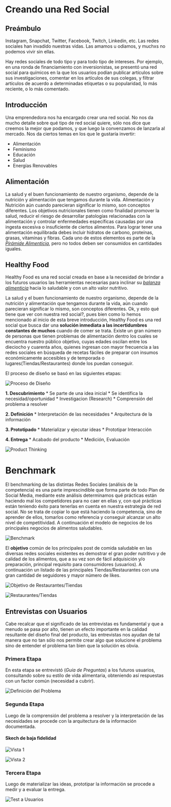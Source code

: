 # Creando una Red Social

## Preámbulo

Instagram, Snapchat, Twitter, Facebook, Twitch, Linkedin, etc. Las redes
sociales han invadido nuestras vidas. Las amamos u odiamos, y muchxs no podemos
vivir sin ellas.

Hay redes sociales de todo tipo y para todo tipo de intereses. Por ejemplo,
en una ronda de financiamiento con inversionistas, se presentó una red social
para químicos en la que los usuarios podían publicar artículos sobre sus
investigaciones, comentar en los artículos de sus colegas, y filtrar artículos
de acuerdo a determinadas etiquetas o su popularidad, lo más reciente, o lo
más comentado.

## Introducción

Una emprendedora nos ha encargado crear una red social. No nos da mucho detalle
sobre qué tipo de red social quiere, sólo nos dice que creemos la mejor que
podamos, y que luego la convenzamos de lanzarla al mercado. Nos da ciertos temas
en los que le gustaría invertir:

* Alimentación
* Feminismo
* Educación
* Salud
* Energías Renovables

## Alimentación

La salud y el buen funcionamiento de nuestro organismo, depende de la nutrición y alimentación que tengamos durante la vida. Alimentación y Nutrición aún cuando parecieran significar lo mismo, son conceptos diferentes.
Los objetivos nutricionales tienen como finalidad promover la salud, reducir el riesgo de desarrollar patologías relacionadas con la alimentación y controlar enfermedades específicas causadas por una ingesta excesiva o insuficiente de ciertos alimentos.
Para lograr tener una alimentación equilibrada debes incluir hidratos de carbono, proteínas, grasas, vitaminas y fibras. Cada uno de estos elementos es parte de la [_Pirámide Alimenticia_](https://do1pouckcwxot.cloudfront.net/mexico/uploads/2018/02/17162821/piramide1.jpg), pero no todos deben ser consumidos en cantidades iguales.

## Healthy Food

Healthy Food es una red social creada en base a la necesidad de brindar a los futuros usuarios las herramientas necesarias para inclinar su [_balanza alimenticia_](http://blog.pindapps.com/wp-content/uploads/2012/12/balanza.png) hacia lo saludable y con un alto valor nutritivo.

La salud y el buen funcionamiento de nuestro organismo, depende de la nutrición y alimentación que tengamos durante la vida, aún cuando parecieran significar lo mismo, son conceptos diferentes.
Ok, y esto qué tiene que ver con nuestra red social?, pues bien como lo hemos mencionado al inicio de esta breve introducción, Healthy Food es una red social que busca dar una **solución inmediata a las incertidumbres constantes de muchos** cuando de comer se trata. 
Existe un gran número de personas que tienen problemas de alimentación dentro los cuales se encuentra nuestro público objetivo, cuyas edades oscilan entre los dieciocho y cuarenta años, quienes ingresan con mayor frecuencia a las redes sociales en búsqueda de recetas fáciles de preparar con insumos económicamente accesibles y de temporada o lugares(Tiendas/Restaurantes) donde los puedan conseguir.

El proceso de diseño se basó en las siguientes etapas:

![Proceso de Diseño](dist/img/Captura.PNG)

**1. Descubrimiento**
    * Se parte de una idea inicial
    * Se identifica la necesidad/oportunidad
    * Investigacion (Research)
    * Comprensión del problema a resolver

**2. Definición**
    * Interpretación de las necesidades
    * Arquitectura de la información

**3. Prototipado**
    * Materializar y ejecutar ideas
    * Prototipar Interacción

**4. Entrega**
    * Acabado del producto
    * Medición, Evaluación

![Product Thinking](dist/img/ProductThinking.png)

# Benchmark
El benchmarking de las distintas Redes Sociales (análisis de la competencia) es una parte imprescindible que forma parte de todo Plan de Social Media, mediante este análisis determinamos qué prácticas están haciendo mal los competidores para no caer en ellas y, con qué prácticas están teniendo éxito para tenerlas en cuenta en nuestra estrategia de red social. No se trata de copiar lo que está haciendo la competencia, sino de aprender de ellos, tomarlos como referencia y conseguir alcanzar un alto nivel de competitividad.  A continuación el modelo de negocios de los principales negocios de alimentos saludables.

![Benchmark](dist/img/Lienzo.png)

El **objetivo** común de los principales post de comida saludable en las diversas redes sociales existentes es demostrar el gran poder nutritivo y de calidad de los alimentos, que a su vez son de fácil adquisición y/o preparación, principal requisito para consumidores (usuarios). A continuación un listado de las principales Tiendas/Restaurantes con una gran cantidad de seguidores y mayor número de likes.

![Objetivo de Restaurantes/Tiendas](dist/img/Objetivo.PNG)

![Restaurantes/Tiendas](dist/img/Tabla.png)

## Entrevistas con Usuarios
Cabe recalcar que el significado de las entrevistas es fundamental y que a menudo se pasa por alto, tienen un efecto importante en la calidad resultante del diseño final del producto, las entrevistas nos ayudan de tal manera que no tan sólo nos permite crear algo que solucione el problema sino de entender el problema tan bien que la solución es obvia. 

### Primera Etapa
En esta etapa se entrevistó (_Guía de Preguntas_) a los futuros usuarios, consultando sobre su estilo de vida alimentaria, obteniendo así respuestas con un factor común (necesidad a cubrir).

![Definición del Problema](dist/img/Problm.jpg)

### Segunda Etapa
Luego de la comprensión del problema a resolver y la interpretación de las necesidades se procede con la arquitectura de la información documentada.

#### Skech de baja fidelidad

![Vista 1](dist/img/skech1.jpg)

![Vista 2](dist/img/skech2.jpg)

### Tercera Etapa
Luego de materializar las ideas, prototipar la información se procede a medir y a evaluar la entrega.

![Test a Usuarios](dist/img/interview.png)